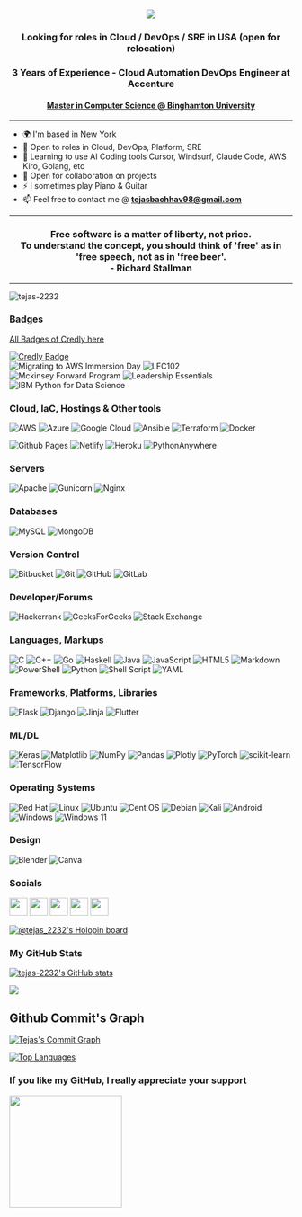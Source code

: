 
<h1 align="center">
  <a href="https://git.io/typing-svg">
    <img src="https://readme-typing-svg.herokuapp.com/?lines=Hey+There!+👋;+I+am+Tejas+Bachhav!;+Nice+To+See+You+Here;&center=true&size=35">
  </a>
</h1>

<h3 align="center"> Looking for roles in Cloud / DevOps / SRE in USA (open for relocation) </h3>
<h3 align="center"> 3 Years of Experience - Cloud Automation DevOps Engineer at Accenture </h3>
<h4 align="center"> <a href="https://www.binghamton.edu/computer-science/graduate-programs/mscs/index.html"> Master in Computer Science </a> <a href="https://www.binghamton.edu/">@ Binghamton University  </a> </h4>  

<hr>

<div align="left">
  
- 🌍 I'm based in New York
- 🚀 Open to roles in Cloud, DevOps, Platform, SRE
- 🌱 Learning to use AI Coding tools Cursor, Windsurf, Claude Code, AWS Kiro, Golang, etc
- 👯 Open for collaboration on projects
- ⚡ I sometimes play Piano & Guitar
- 📫 Feel free to contact me @ **tejasbachhav98@gmail.com**

</div>

<hr>
<h3 align="center">
Free software is a matter of liberty, not price. <br> To understand the concept, you should think of 'free' as in 'free speech, not as in 'free beer'. <br> - Richard Stallman </h3>
<hr>

<p align="left"> <img src="https://komarev.com/ghpvc/?username=tejas-2232&label=Profile%20views&color=0e75b6&style=flat" alt="tejas-2232" /> </p>

### Badges

[All Badges of Credly here](https://www.credly.com/users/tejas-bachhav)

[![Credly Badge](https://images.credly.com/images/d78ad673-037a-4197-92d4-7bbb703b22da/image.png)](https://www.credly.com/badges/893b8b18-0773-47a0-ad19-e95603d20df8/public_url)  
![Migrating to AWS Immersion Day](https://images.credly.com/images/a4a94093-255f-4a93-b3b1-6b0ed16311e6/image.png)
![LFC102](https://images.credly.com/size/680x680/images/4c923ac7-3490-4198-8ee6-fa9d3eb99b0d/blob)
![Mckinsey Forward Program](https://images.credly.com/size/680x680/images/bad47198-deb5-48db-bbc3-85adb64db125/blob)
![Leadership Essentials](https://images.credly.com/images/f014c10e-7d96-446b-bc5e-c9fc86c094ce/Leadership_Essentials_for_Engineers.png)
![IBM Python for Data Science](https://images.credly.com/images/b40db465-587f-45eb-a854-af8630a630e7/blob)



<h3 align="left"> Cloud, IaC, Hostings & Other tools</h3> 

![AWS](https://img.shields.io/badge/AWS-%23FF9900.svg?style=for-the-badge&logo=amazon-aws&logoColor=white)
![Azure](https://img.shields.io/badge/azure-%230072C6.svg?style=for-the-badge&logo=microsoftazure&logoColor=white)
![Google Cloud](https://img.shields.io/badge/GoogleCloud-%234285F4.svg?style=for-the-badge&logo=google-cloud&logoColor=white)
![Ansible](https://img.shields.io/badge/ansible-%231A1918.svg?style=for-the-badge&logo=ansible&logoColor=white)
![Terraform](https://img.shields.io/badge/terraform-%235835CC.svg?style=for-the-badge&logo=terraform&logoColor=white)
![Docker](https://img.shields.io/badge/docker-%230db7ed.svg?style=for-the-badge&logo=docker&logoColor=white)

![Github Pages](https://img.shields.io/badge/github%20pages-121013?style=for-the-badge&logo=github&logoColor=white)
![Netlify](https://img.shields.io/badge/netlify-%23000000.svg?style=for-the-badge&logo=netlify&logoColor=#00C7B7)
![Heroku](https://img.shields.io/badge/heroku-%23430098.svg?style=for-the-badge&logo=heroku&logoColor=white)
![PythonAnywhere](https://img.shields.io/badge/pythonanywhere-%232F9FD7.svg?style=for-the-badge&logo=pythonanywhere&logoColor=151515)

<h3 align="left"> Servers</h3> 

![Apache](https://img.shields.io/badge/apache-%23D42029.svg?style=for-the-badge&logo=apache&logoColor=white)
![Gunicorn](https://img.shields.io/badge/gunicorn-%298729.svg?style=for-the-badge&logo=gunicorn&logoColor=white)
![Nginx](https://img.shields.io/badge/nginx-%23009639.svg?style=for-the-badge&logo=nginx&logoColor=white)

<h3 align="left"> Databases</h3> 

![MySQL](https://img.shields.io/badge/mysql-4479A1.svg?style=for-the-badge&logo=mysql&logoColor=white)
![MongoDB](https://img.shields.io/badge/MongoDB-%234ea94b.svg?style=for-the-badge&logo=mongodb&logoColor=white)


<h3 align="left"> Version Control </h3> 

![Bitbucket](https://img.shields.io/badge/bitbucket-%230047B3.svg?style=for-the-badge&logo=bitbucket&logoColor=white)
![Git](https://img.shields.io/badge/git-%23F05033.svg?style=for-the-badge&logo=git&logoColor=white)
![GitHub](https://img.shields.io/badge/github-%23121011.svg?style=for-the-badge&logo=github&logoColor=white)
![GitLab](https://img.shields.io/badge/gitlab-%23181717.svg?style=for-the-badge&logo=gitlab&logoColor=white)

<h3 align="left"> Developer/Forums </h3> 

![Hackerrank](https://img.shields.io/badge/-Hackerrank-2EC866?style=for-the-badge&logo=HackerRank&logoColor=white)
![GeeksForGeeks](https://img.shields.io/badge/GeeksforGeeks-gray?style=for-the-badge&logo=geeksforgeeks&logoColor=35914c)
![Stack Exchange](https://img.shields.io/badge/StackExchange-%23ffffff.svg?style=for-the-badge&logo=StackExchange)

<h3 align="left"> Languages, Markups</h3> 

![C](https://img.shields.io/badge/c-%2300599C.svg?style=for-the-badge&logo=c&logoColor=white)
![C++](https://img.shields.io/badge/c++-%2300599C.svg?style=for-the-badge&logo=c%2B%2B&logoColor=white)
![Go](https://img.shields.io/badge/go-%2300ADD8.svg?style=for-the-badge&logo=go&logoColor=white)
![Haskell](https://img.shields.io/badge/Haskell-5e5086?style=for-the-badge&logo=haskell&logoColor=white)
![Java](https://img.shields.io/badge/java-%23ED8B00.svg?style=for-the-badge&logo=openjdk&logoColor=white)
![JavaScript](https://img.shields.io/badge/javascript-%23323330.svg?style=for-the-badge&logo=javascript&logoColor=%23F7DF1E)
![HTML5](https://img.shields.io/badge/html5-%23E34F26.svg?style=for-the-badge&logo=html5&logoColor=white)
![Markdown](https://img.shields.io/badge/markdown-%23000000.svg?style=for-the-badge&logo=markdown&logoColor=white)
![PowerShell](https://img.shields.io/badge/PowerShell-%235391FE.svg?style=for-the-badge&logo=powershell&logoColor=white)
![Python](https://img.shields.io/badge/python-3670A0?style=for-the-badge&logo=python&logoColor=ffdd54)
![Shell Script](https://img.shields.io/badge/shell_script-%23121011.svg?style=for-the-badge&logo=gnu-bash&logoColor=white)
![YAML](https://img.shields.io/badge/yaml-%23ffffff.svg?style=for-the-badge&logo=yaml&logoColor=151515)

<h3 align="left"> Frameworks, Platforms, Libraries</h3> 

![Flask](https://img.shields.io/badge/flask-%23000.svg?style=for-the-badge&logo=flask&logoColor=white)
![Django](https://img.shields.io/badge/django-%23092E20.svg?style=for-the-badge&logo=django&logoColor=white)
![Jinja](https://img.shields.io/badge/jinja-white.svg?style=for-the-badge&logo=jinja&logoColor=black)
![Flutter](https://img.shields.io/badge/Flutter-%2302569B.svg?style=for-the-badge&logo=Flutter&logoColor=white)

<h3 align="left"> ML/DL</h3> 

![Keras](https://img.shields.io/badge/Keras-%23D00000.svg?style=for-the-badge&logo=Keras&logoColor=white)
![Matplotlib](https://img.shields.io/badge/Matplotlib-%23ffffff.svg?style=for-the-badge&logo=Matplotlib&logoColor=black)
![NumPy](https://img.shields.io/badge/numpy-%23013243.svg?style=for-the-badge&logo=numpy&logoColor=white)
![Pandas](https://img.shields.io/badge/pandas-%23150458.svg?style=for-the-badge&logo=pandas&logoColor=white)
![Plotly](https://img.shields.io/badge/Plotly-%233F4F75.svg?style=for-the-badge&logo=plotly&logoColor=white)
![PyTorch](https://img.shields.io/badge/PyTorch-%23EE4C2C.svg?style=for-the-badge&logo=PyTorch&logoColor=white)
![scikit-learn](https://img.shields.io/badge/scikit--learn-%23F7931E.svg?style=for-the-badge&logo=scikit-learn&logoColor=white)
![TensorFlow](https://img.shields.io/badge/TensorFlow-%23FF6F00.svg?style=for-the-badge&logo=TensorFlow&logoColor=white)


<h3 align="left"> Operating Systems</h3> 

![Red Hat](https://img.shields.io/badge/Red%20Hat-EE0000?style=for-the-badge&logo=redhat&logoColor=white)
![Linux](https://img.shields.io/badge/Linux-FCC624?style=for-the-badge&logo=linux&logoColor=black)
![Ubuntu](https://img.shields.io/badge/Ubuntu-E95420?style=for-the-badge&logo=ubuntu&logoColor=white)
![Cent OS](https://img.shields.io/badge/cent%20os-002260?style=for-the-badge&logo=centos&logoColor=F0F0F0)
![Debian](https://img.shields.io/badge/Debian-D70A53?style=for-the-badge&logo=debian&logoColor=white)
![Kali](https://img.shields.io/badge/Kali-268BEE?style=for-the-badge&logo=kalilinux&logoColor=white)
![Android](https://img.shields.io/badge/Android-3DDC84?style=for-the-badge&logo=android&logoColor=white) 
![Windows](https://img.shields.io/badge/Windows-0078D6?style=for-the-badge&logo=windows&logoColor=white)
![Windows 11](https://img.shields.io/badge/Windows%2011-%230079d5.svg?style=for-the-badge&logo=Windows%2011&logoColor=white)

<h3 align="left"> Design </h3> 

![Blender](https://img.shields.io/badge/blender-%23F5792A.svg?style=for-the-badge&logo=blender&logoColor=white)
![Canva](https://img.shields.io/badge/Canva-%2300C4CC.svg?style=for-the-badge&logo=Canva&logoColor=white)


### Socials
                                    
<p align="left">
  <a href="https://www.github.com/tejas-2232" target="_blank" rel="noreferrer"><img src="https://raw.githubusercontent.com/danielcranney/readme-generator/main/public/icons/socials/github.svg" width="32" height="32" /></a>
  <a href="https://btejas007" target="_blank" rel="noreferrer"><img src="https://raw.githubusercontent.com/danielcranney/readme-generator/main/public/icons/socials/hashnode.svg" width="32" height="32" /></a>
  <a href="https://www.linkedin.com/in/tejasbachhav/" target="_blank" rel="noreferrer"><img src="https://raw.githubusercontent.com/danielcranney/readme-generator/main/public/icons/socials/linkedin.svg" width="32" height="32" /></a>
  <a href="https://www.stackoverflow.com/users/12519891/expertnerd" target="_blank" rel="noreferrer"><img src="https://raw.githubusercontent.com/danielcranney/readme-generator/main/public/icons/socials/stackoverflow.svg" width="32" height="32" /></a>                        
  <a href="https://www.twitter.com/bachhav_tejas" target="_blank" rel="noreferrer"><img src="https://raw.githubusercontent.com/danielcranney/readme-generator/main/public/icons/socials/twitter.svg" width="32" height="32" /></a>
  </p>
  
  [![@tejas_2232's Holopin board](https://holopin.me/tejas_2232)](https://holopin.io/@tejas_2232)
  
### My GitHub Stats
  
  <a href="http://www.github.com/tejas-2232"><img src="https://github-readme-stats.vercel.app/api?username=tejas-2232&show_icons=true&hide=&count_private=true&title_color=0891b2&text_color=ffffff&icon_color=0891b2&bg_color=1c1917&hide_border=true&show_icons=true" alt="tejas-2232's GitHub stats" /></a>
  
  <a href="http://www.github.com/tejas-2232"><img src="https://github-readme-streak-stats.herokuapp.com/?user=tejas-2232&stroke=ffffff&background=1c1917&ring=0891b2&fire=0891b2&currStreakNum=ffffff&currStreakLabel=0891b2&sideNums=ffffff&sideLabels=ffffff&dates=ffffff&hide_border=true" /></a>
    
<h2> Github Commit's Graph </h2>

[![Tejas's Commit Graph](https://github-readme-activity-graph.vercel.app/graph?username=tejas-2232&theme=github-compact)](https://github.com/tejas-2232/github-readme-activity-graph)
  
  <a href="https://github.com/tejas-2232" align="left"><img src="https://github-readme-stats.vercel.app/api/top-langs/?username=tejas-2232&langs_count=10&title_color=0891b2&text_color=ffffff&icon_color=0891b2&bg_color=1c1917&hide_border=true&locale=en&custom_title=Top%20%Languages" alt="Top Languages" /></a>

### If you like my GitHub, I really appreciate your support
  
<a href="https://www.buymeacoffee.com/btejas007"><img src="https://cdn.buymeacoffee.com/buttons/v2/default-yellow.png" width="200" /></a>
